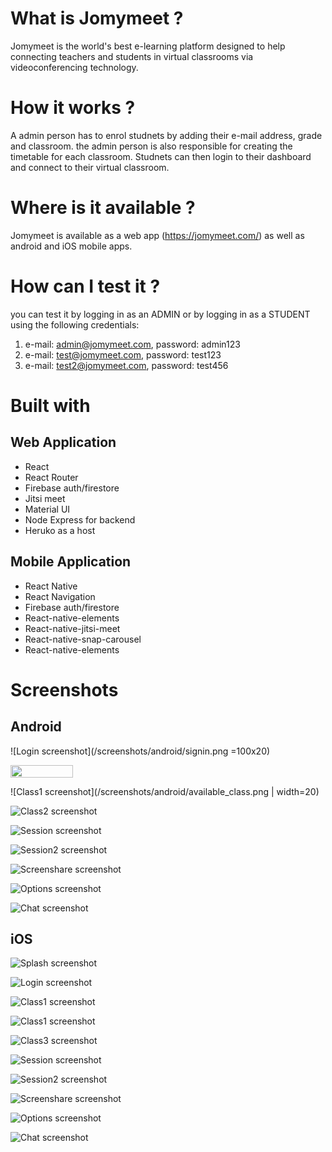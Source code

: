 # What is Jomymeet ? 
Jomymeet is the world's best e-learning platform designed to help connecting teachers and students in virtual classrooms via videoconferencing technology.

# How it works ?
A admin person has to enrol studnets by adding their e-mail address, grade and classroom. the admin person is also responsible for creating the timetable for each classroom.
Studnets can then login to their dashboard and connect to their virtual classroom.

# Where is it available ?
Jomymeet is available as a web app (https://jomymeet.com/) as well as android and iOS mobile apps.

# How can I test it ?
you can test it by logging in as an ADMIN or by logging in as a STUDENT using the following credentials:
 1) e-mail: admin@jomymeet.com, password: admin123
 2) e-mail: test@jomymeet.com, password: test123
 3) e-mail: test2@jomymeet.com, password: test456

# Built with

## Web Application

* React
* React Router
* Firebase auth/firestore
* Jitsi meet
* Material UI
* Node Express for backend
* Heruko as a host

## Mobile Application
  
  * React Native
  * React Navigation
  * Firebase auth/firestore
  * React-native-elements
  * React-native-jitsi-meet
  * React-native-snap-carousel
  * React-native-elements

# Screenshots

## Android
![Login screenshot](/screenshots/android/signin.png =100x20)

<img src="./screenshots/android/signin.png" width="100" height="20" />

![Class1 screenshot](/screenshots/android/available_class.png | width=20)

![Class2 screenshot](/screenshots/android/finished_class.png)

![Session screenshot](/screenshots/android/session.png)

![Session2 screenshot](/screenshots/android/tile.png)

![Screenshare screenshot](/screenshots/android/screenshare.png)

![Options screenshot](/screenshots/android/options.png)

![Chat screenshot](/screenshots/android/chat.png)

## iOS
![Splash screenshot](/screenshots/iOS/splash.PNG)

![Login screenshot](/screenshots/iOS/signin.PNG)

![Class1 screenshot](/screenshots/iOS/available_class.PNG)

![Class1 screenshot](/screenshots/iOS/available_class2.PNG)

![Class3 screenshot](/screenshots/iOS/disabled_class.PNG)

![Session screenshot](/screenshots/iOS/session.PNG)

![Session2 screenshot](/screenshots/iOS/tile.PNG)

![Screenshare screenshot](/screenshots/iOS/screenshare.PNG)

![Options screenshot](/screenshots/iOS/options.PNG)

![Chat screenshot](/screenshots/iOS/chat.PNG)
